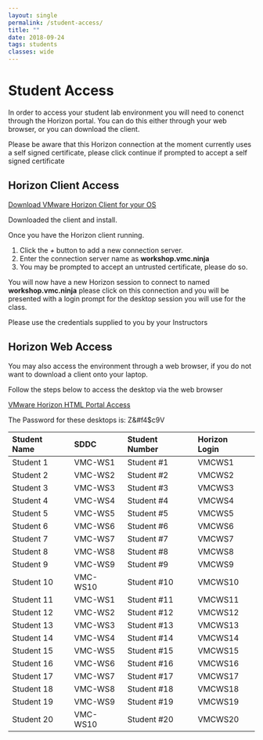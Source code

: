 ```yaml
---
layout: single
permalink: /student-access/
title: ""
date: 2018-09-24
tags: students
classes: wide
---
```

# Student Access

In order to access your student lab environment you will need to conenct through the Horizon portal. You can do this either through your web browser, or you can download the client.

Please be aware that this Horizon connection at the moment currently uses a self signed certificate, please click continue if prompted to accept a self signed certificate

## Horizon Client Access

[Download VMware Horizon Client for your OS](https://my.vmware.com/web/vmware/info?slug=desktop_end_user_computing/vmware_horizon_clients/4_0)

Downloaded the client and install.

Once you have the Horizon client running.

1. Click the *+* button to add a new connection server.
2. Enter the connection server name as **workshop.vmc.ninja**
3. You may be prompted to accept an untrusted certificate, please do so.

You will now have a new Horizon session to connect to named **workshop.vmc.ninja** please click on this connection and you will be presented with a login prompt for the desktop session you will use for the class.

Please use the credentials supplied to you by your Instructors

## Horizon Web Access

You may also access the environment through a web browser, if you do not want to download a client onto your laptop.

Follow the steps below to access the desktop via the web browser

[VMware Horizon HTML Portal Access](https://workshop.vmc.ninja/portal/webclient/index.html)

The Password for these desktops is: Z&#f4$c9V

| Student Name | SDDC     | Student Number | Horizon Login |
|:-------------|:---------|:---------------|:----------|
|Student 1|VMC-WS1|Student #1|VMCWS1|
|Student 2|VMC-WS2|Student #2|VMCWS2|
|Student 3|VMC-WS3|Student #3|VMCWS3|
|Student 4|VMC-WS4|Student #4|VMCWS4|
|Student 5|VMC-WS5|Student #5|VMCWS5|
|Student 6|VMC-WS6|Student #6|VMCWS6|
|Student 7|VMC-WS7|Student #7|VMCWS7|
|Student 8|VMC-WS8|Student #8|VMCWS8|
|Student 9|VMC-WS9|Student #9|VMCWS9|
|Student 10|VMC-WS10|Student #10|VMCWS10|
|Student 11|VMC-WS1|Student #11|VMCWS11|
|Student 12|VMC-WS2|Student #12|VMCWS12|
|Student 13|VMC-WS3|Student #13|VMCWS13|
|Student 14|VMC-WS4|Student #14|VMCWS14|
|Student 15|VMC-WS5|Student #15|VMCWS15|
|Student 16|VMC-WS6|Student #16|VMCWS16|
|Student 17|VMC-WS7|Student #17|VMCWS17|
|Student 18|VMC-WS8|Student #18|VMCWS18|
|Student 19|VMC-WS9|Student #19|VMCWS19|
|Student 20|VMC-WS10|Student #20|VMCWS20|

